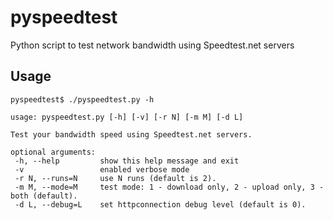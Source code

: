 pyspeedtest
==========
Python script to test network bandwidth using Speedtest.net servers

Usage
-----

	pyspeedtest$ ./pyspeedtest.py -h

	usage: pyspeedtest.py [-h] [-v] [-r N] [-m M] [-d L]

	Test your bandwidth speed using Speedtest.net servers.

	optional arguments:
	 -h, --help         show this help message and exit
	 -v                 enabled verbose mode
	 -r N, --runs=N     use N runs (default is 2).
	 -m M, --mode=M     test mode: 1 - download only, 2 - upload only, 3 - both (default).
	 -d L, --debug=L    set httpconnection debug level (default is 0).

